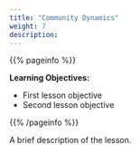 ```yaml
---
title: "Community Dynamics"
weight: 7
description:
---
```


{{% pageinfo %}}

**Learning Objectives:**
* First lesson objective
* Second lesson objective

{{% /pageinfo %}}

A brief description of the lesson.
